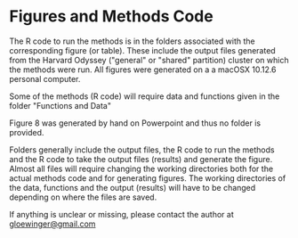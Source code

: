 # Figures and Methods Code

The R code to run the methods is in the folders associated with the corresponding figure (or table). These include the output files generated from the Harvard Odyssey ("general" or "shared" partition) cluster on which the methods were run. All figures were generated on a a macOSX 10.12.6 personal computer.

Some of the methods (R code) will require data and functions given in the folder "Functions and Data"

Figure 8 was generated by hand on Powerpoint and thus no folder is provided.

Folders generally include the output files, the R code to run the methods and the R code to take the output files (results) and generate the figure. Almost all files will require changing the working directories both for the actual methods code and for generating figures. The working directories of the data, functions and the output (results) will have to be changed depending on where the files are saved.

If anything is unclear or missing, please contact the author at gloewinger@gmail.com
